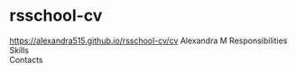 # rsschool-cv 
https://alexandra515.github.io/rsschool-cv/cv
Alexandra M
Responsibilities
Skills  
Contacts
